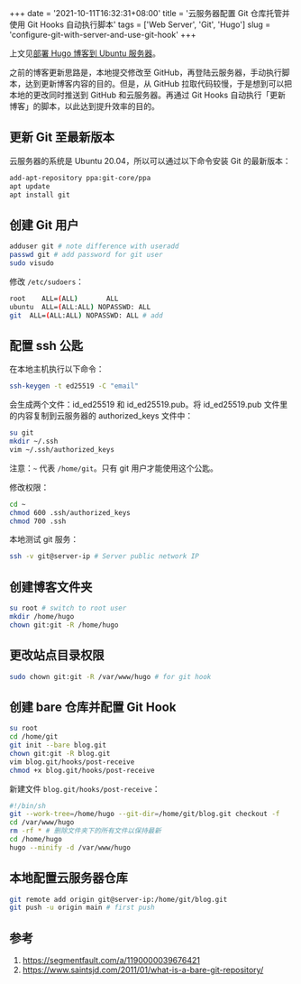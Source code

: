 +++
date = '2021-10-11T16:32:31+08:00'
title = '云服务器配置 Git 仓库托管并使用 Git Hooks 自动执行脚本'
tags = ['Web Server', 'Git', 'Hugo']
slug = 'configure-git-with-server-and-use-git-hook'
+++

上文见[部署 Hugo 博客到 Ubuntu 服务器](/posts/deploy-hugo-blog-to-ubuntu-server/)。

之前的博客更新思路是，本地提交修改至 GitHub，再登陆云服务器，手动执行脚本，达到更新博客内容的目的。但是，从 GitHub 拉取代码较慢，于是想到可以把本地的更改同时推送到 GitHub 和云服务器。再通过 Git Hooks 自动执行「更新博客」的脚本，以此达到提升效率的目的。

## 更新 Git 至最新版本

云服务器的系统是 Ubuntu 20.04，所以可以通过以下命令安装 Git 的最新版本：

```sh
add-apt-repository ppa:git-core/ppa
apt update
apt install git
```

## 创建 Git 用户

```sh
adduser git # note difference with useradd
passwd git # add password for git user
sudo visudo

```

修改 `/etc/sudoers`：

```sh
root    ALL=(ALL)       ALL
ubuntu  ALL=(ALL:ALL) NOPASSWD: ALL
git  ALL=(ALL:ALL) NOPASSWD: ALL # add
```

## 配置 ssh 公匙

在本地主机执行以下命令：

```sh
ssh-keygen -t ed25519 -C "email"
```

会生成两个文件：id_ed25519 和 id_ed25519.pub。将 id_ed25519.pub 文件里的内容复制到云服务器的 authorized_keys 文件中：

```sh
su git
mkdir ~/.ssh
vim ~/.ssh/authorized_keys
```

注意：`~` 代表 `/home/git`。只有 git 用户才能使用这个公匙。

修改权限：

```sh
cd ~
chmod 600 .ssh/authorized_keys
chmod 700 .ssh
```

本地测试 git 服务：

```sh
ssh -v git@server-ip # Server public network IP
```

## 创建博客文件夹

```sh
su root # switch to root user
mkdir /home/hugo
chown git:git -R /home/hugo
```

## 更改站点目录权限

```sh
sudo chown git:git -R /var/www/hugo # for git hook
```

## 创建 bare 仓库并配置 Git Hook

```sh
su root
cd /home/git
git init --bare blog.git
chown git:git -R blog.git
vim blog.git/hooks/post-receive
chmod +x blog.git/hooks/post-receive
```

新建文件 `blog.git/hooks/post-receive`：

```sh
#!/bin/sh
git --work-tree=/home/hugo --git-dir=/home/git/blog.git checkout -f
cd /var/www/hugo
rm -rf * # 删除文件夹下的所有文件以保持最新
cd /home/hugo
hugo --minify -d /var/www/hugo
```

## 本地配置云服务器仓库

```sh
git remote add origin git@server-ip:/home/git/blog.git
git push -u origin main # first push
```

## 参考

1. <https://segmentfault.com/a/1190000039676421>
2. <https://www.saintsjd.com/2011/01/what-is-a-bare-git-repository/>
